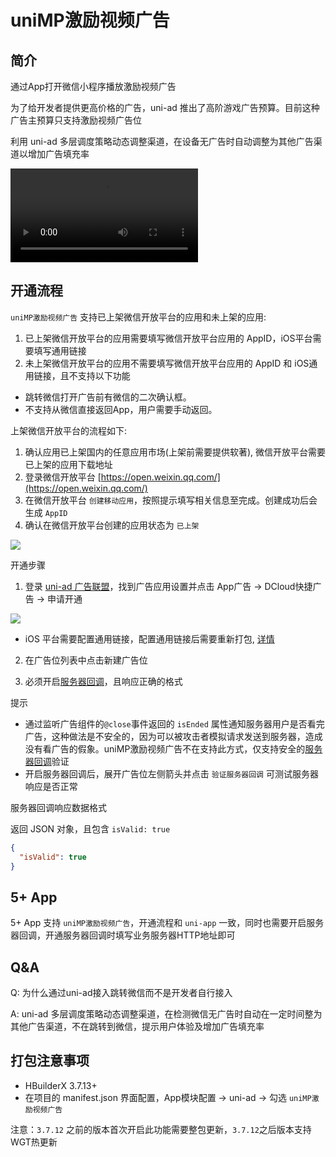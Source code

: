 # uniMP激励视频广告

## 简介

通过App打开微信小程序播放激励视频广告

为了给开发者提供更高价格的广告，uni-ad 推出了高阶游戏广告预算。目前这种广告主预算只支持激励视频广告位

利用 uni-ad 多层调度策略动态调整渠道，在设备无广告时自动调整为其他广告渠道以增加广告填充率

<video controls src="https://web-assets.dcloud.net.cn/unidoc/zh/uni-ad/ad-unimp.x264.mp4" style="max-width: 100%; max-height: 50vh;"></video>

## 开通流程

`uniMP激励视频广告` 支持已上架微信开放平台的应用和未上架的应用:

1. 已上架微信开放平台的应用需要填写微信开放平台应用的 AppID，iOS平台需要填写通用链接
2. 未上架微信开放平台的应用不需要填写微信开放平台应用的 AppID 和 iOS通用链接，且不支持以下功能
  - 跳转微信打开广告前有微信的二次确认框。
  - 不支持从微信直接返回App，用户需要手动返回。

上架微信开放平台的流程如下:

1. 确认应用已上架国内的任意应用市场(上架前需要提供软著), 微信开放平台需要已上架的应用下载地址
2. 登录微信开放平台 [https://open.weixin.qq.com/](https://open.weixin.qq.com/)
3. 在微信开放平台 `创建移动应用`，按照提示填写相关信息至完成。创建成功后会生成 `AppID`
4. 确认在微信开放平台创建的应用状态为 `已上架`

![](https://web-assets.dcloud.net.cn/unidoc/zh/uni-ad/uni-ad-unimp-open-weixin-status.png)


开通步骤

1. 登录 [uni-ad 广告联盟](https://uniad.dcloud.net.cn)，找到广告应用设置并点击 App广告 -> DCloud快捷广告 -> 申请开通

![](https://web-assets.dcloud.net.cn/unidoc/zh/uni-ad/uni-ad-unimp-web-console-on.png)

- iOS 平台需要配置通用链接，配置通用链接后需要重新打包, [详情](https://uniapp.dcloud.net.cn/api/plugins/universal-links.html)

2. 在广告位列表中点击新建广告位

3. 必须开启[服务器回调](https://uniapp.dcloud.net.cn/uni-ad/ad-rewarded-video.html#callback)，且响应正确的格式


提示
- 通过监听广告组件的`@close`事件返回的 `isEnded` 属性通知服务器用户是否看完广告，这种做法是不安全的，因为可以被攻击者模拟请求发送到服务器，造成没有看广告的假象。uniMP激励视频广告不在支持此方式，仅支持安全的[服务器回调](https://uniapp.dcloud.net.cn/component/ad-rewarded-video.html#callback)验证
- 开启服务器回调后，展开广告位左侧箭头并点击 `验证服务器回调` 可测试服务器响应是否正常

服务器回调响应数据格式

返回 JSON 对象，且包含 `isValid: true`

```json
{
  "isValid": true
}
```

## 5+ App

5+ App 支持 `uniMP激励视频广告`，开通流程和 `uni-app` 一致，同时也需要开启服务器回调，开通服务器回调时填写业务服务器HTTP地址即可


## Q&A

Q: 为什么通过uni-ad接入跳转微信而不是开发者自行接入

A: uni-ad 多层调度策略动态调整渠道，在检测微信无广告时自动在一定时间整为其他广告渠道，不在跳转到微信，提示用户体验及增加广告填充率


## 打包注意事项

- HBuilderX 3.7.13+
- 在项目的 manifest.json 界面配置，App模块配置 -> uni-ad -> 勾选 `uniMP激励视频广告`

注意：`3.7.12` 之前的版本首次开启此功能需要整包更新，`3.7.12`之后版本支持WGT热更新
